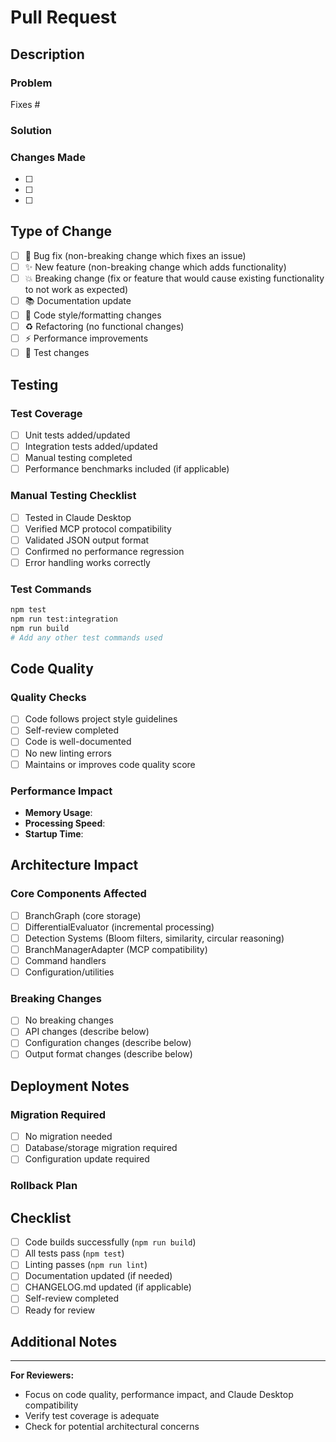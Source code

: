 # Pull Request

## Description

<!-- Provide a brief description of the changes in this PR -->

### Problem
<!-- What problem does this PR solve? Reference any related issues. -->

Fixes #<!-- issue number -->

### Solution
<!-- How does this PR solve the problem? Include key implementation details. -->

### Changes Made
<!-- List the main changes made in this PR -->

- [ ] <!-- Change 1 -->
- [ ] <!-- Change 2 -->
- [ ] <!-- Change 3 -->

## Type of Change

<!-- Mark the relevant option(s) with an "x" -->

- [ ] 🐛 Bug fix (non-breaking change which fixes an issue)
- [ ] ✨ New feature (non-breaking change which adds functionality)
- [ ] 💥 Breaking change (fix or feature that would cause existing functionality to not work as expected)
- [ ] 📚 Documentation update
- [ ] 🎨 Code style/formatting changes
- [ ] ♻️ Refactoring (no functional changes)
- [ ] ⚡ Performance improvements
- [ ] 🧪 Test changes

## Testing

### Test Coverage
<!-- Describe the testing performed -->

- [ ] Unit tests added/updated
- [ ] Integration tests added/updated  
- [ ] Manual testing completed
- [ ] Performance benchmarks included (if applicable)

### Manual Testing Checklist
<!-- Check all that apply -->

- [ ] Tested in Claude Desktop
- [ ] Verified MCP protocol compatibility
- [ ] Validated JSON output format
- [ ] Confirmed no performance regression
- [ ] Error handling works correctly

### Test Commands
<!-- List commands used for testing -->

```bash
npm test
npm run test:integration
npm run build
# Add any other test commands used
```

## Code Quality

### Quality Checks
<!-- Ensure code meets quality standards -->

- [ ] Code follows project style guidelines
- [ ] Self-review completed
- [ ] Code is well-documented
- [ ] No new linting errors
- [ ] Maintains or improves code quality score

### Performance Impact
<!-- Describe any performance implications -->

- **Memory Usage**: <!-- Impact on memory consumption -->
- **Processing Speed**: <!-- Impact on key operations -->
- **Startup Time**: <!-- Impact on initialization -->

## Architecture Impact

### Core Components Affected
<!-- Check components modified by this PR -->

- [ ] BranchGraph (core storage)
- [ ] DifferentialEvaluator (incremental processing)
- [ ] Detection Systems (Bloom filters, similarity, circular reasoning)
- [ ] BranchManagerAdapter (MCP compatibility)
- [ ] Command handlers
- [ ] Configuration/utilities

### Breaking Changes
<!-- List any breaking changes -->

- [ ] No breaking changes
- [ ] API changes (describe below)
- [ ] Configuration changes (describe below)
- [ ] Output format changes (describe below)

<!-- If breaking changes exist, describe them here -->

## Deployment Notes

### Migration Required
- [ ] No migration needed
- [ ] Database/storage migration required
- [ ] Configuration update required

### Rollback Plan
<!-- Describe how to rollback if issues arise -->

## Checklist

<!-- Ensure all requirements are met before requesting review -->

- [ ] Code builds successfully (`npm run build`)
- [ ] All tests pass (`npm test`)
- [ ] Linting passes (`npm run lint`)
- [ ] Documentation updated (if needed)
- [ ] CHANGELOG.md updated (if applicable)
- [ ] Self-review completed
- [ ] Ready for review

## Additional Notes

<!-- Any additional information for reviewers -->

---

**For Reviewers:**
- Focus on code quality, performance impact, and Claude Desktop compatibility
- Verify test coverage is adequate
- Check for potential architectural concerns